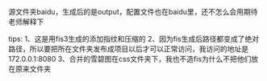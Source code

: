 源文件夹baidu，生成后的是output，配置文件也在baidu里，还不怎么会用期待老师解释下

tips:
1、这是用fis3生成的添加指纹和压缩的
2、因为fis生成后路径都变成了绝对路径，所以要把所在文件夹发布成项目以后才可以正常访问，我访问的地址是172.0.0.1:8080
3、合并的雪碧图在css文件夹下，我也不造fis为什么不把他们放在原来文件夹
